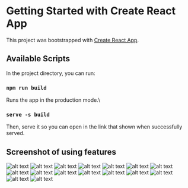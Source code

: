 # Getting Started with Create React App

This project was bootstrapped with [Create React App](https://github.com/facebook/create-react-app).

## Available Scripts

In the project directory, you can run:

### `npm run build`

Runs the app in the production mode.\

### `serve -s build`

Then, serve it so you can open in the link that shown when successfully served.

## Screenshot of using features

![alt text](public/screenshot/todo-app1.png?raw=true)
![alt text](public/screenshot/todo-app2.png?raw=true)
![alt text](public/screenshot/todo-app3.png?raw=true)
![alt text](public/screenshot/todo-app4.png?raw=true)
![alt text](public/screenshot/todo-app5.png?raw=true)
![alt text](public/screenshot/todo-app6.png?raw=true)
![alt text](public/screenshot/todo-app7.png?raw=true)
![alt text](public/screenshot/todo-app8.png?raw=true)
![alt text](public/screenshot/todo-app9.png?raw=true)
![alt text](public/screenshot/todo-app10.png?raw=true)
![alt text](public/screenshot/todo-app11.png?raw=true)
![alt text](public/screenshot/todo-app12.png?raw=true)
![alt text](public/screenshot/todo-app13.png?raw=true)
![alt text](public/screenshot/todo-app14.png?raw=true)
![alt text](public/screenshot/todo-app15.png?raw=true)
![alt text](public/screenshot/todo-app16.png?raw=true)